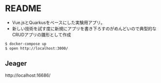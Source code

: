 README
=======

- Vue.jsとQuarkusをベースにした実験用アプリ。
- 新しい技術を試す度に新規にアプリを書き下ろすのがめんどいので典型的なCRUDアプリの雛形として作成

```bash
$ docker-compose up
$ open http://localhost:3000/
```

## Jeager

http://localhost:16686/